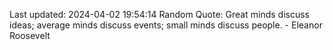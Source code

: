Last updated: 2024-04-02 19:54:14
Random Quote: Great minds discuss ideas; average minds discuss events; small minds discuss people. - Eleanor Roosevelt